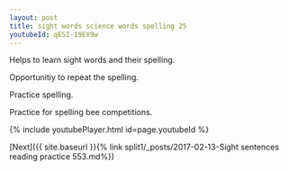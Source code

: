 ```yaml
---
layout: post
title: sight words science words spelling 25
youtubeId: qESI-19EX9w
---
```

 
 
Helps to learn sight words and their spelling.

Opportunitiy to repeat the spelling. 

Practice spelling. 
 
Practice for spelling bee competitions. 
 
{% include youtubePlayer.html id=page.youtubeId %}
 
 

[Next]({{ site.baseurl }}{% link  split1/_posts/2017-02-13-Sight sentences reading practice 553.md%})
 
